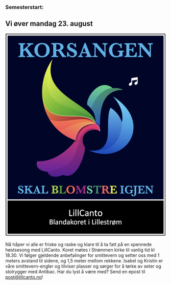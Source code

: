 ### Semesterstart:
## Vi øver mandag 23. august

![LillCanto Julekonsert 2019](assets/bilder_til_web/LogoBlomstring.jpg)

Nå håper vi alle er friske og raske og klare til å ta fatt på en spennede høstsesong med LillCanto. Koret møtes i Strømmen kirke til vanlig tid kl 18.30. Vi følger gjeldende anbefalinger for smittevern og setter oss med 1 meters avstand til sidene, og 1,5 meter mellom rekkene. Isabel og Kristin er våre smittevern-engler og tilviser plasser og sørger for å tørke av seter og stolrygger med Antibac. Har du lyst å være med? Send en epost til post@lillcanto.no!
